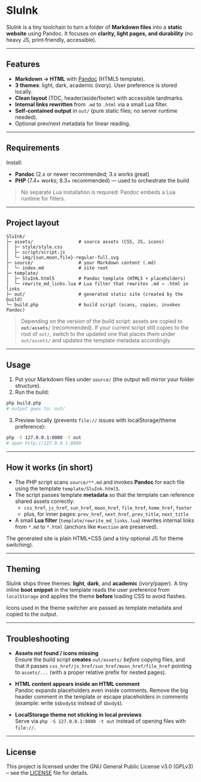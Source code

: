 # SluInk

SluInk is a tiny toolchain to turn a folder of **Markdown files** into a **static website** using Pandoc.
It focuses on **clarity, light pages, and durability** (no heavy JS, print‑friendly, accessible).

---

## Features

- **Markdown → HTML** with [Pandoc](https://pandoc.org/) (HTML5 template).
- **3 themes**: light, dark, academic (ivory). User preference is stored locally.
- **Clean layout** (TOC, header/aside/footer) with accessible landmarks.
- **Internal links rewritten** from `.md` to `.html` via a small Lua filter.
- **Self‑contained output** in `out/` (pure static files; no server runtime needed).
- Optional prev/next metadata for linear reading.

---

## Requirements

Install:

- **Pandoc** (2.x or newer recommended; 3.x works great)  
- **PHP** (7.4+ works; 8.3+ recommended) — used to orchestrate the build

> No separate Lua installation is required: Pandoc embeds a Lua runtime for filters.

---

## Project layout

```
SluInk/
├─ assets/                 # source assets (CSS, JS, icons)
│  ├─ style/style.css
│  ├─ script/script.js
│  └─ img/{sun,moon,file}-regular-full.svg
├─ source/                 # your Markdown content (.md)
│  └─ index.md             # site root
├─ template/
│  ├─ SluInk.html5         # Pandoc template (HTML5 + placeholders)
│  └─ rewrite_md_links.lua # Lua filter that rewrites .md → .html in links
├─ out/                    # generated static site (created by the build)
└─ build.php               # build script (scans, copies, invokes Pandoc)
```

> Depending on the version of the build script: assets are copied to **`out/assets/`** (recommended).
> If your current script still copies to the root of `out/`, switch to the updated one that places
> them under `out/assets/` and updates the template metadata accordingly.

---

## Usage

1. Put your Markdown files under `source/` (the output will mirror your folder structure).
2. Run the build:

```bash
php build.php
# output goes to: out/
```

3. Preview locally (prevents `file://` issues with localStorage/theme preference):

```bash
php -S 127.0.0.1:8080 -t out
# open http://127.0.0.1:8080
```

---

## How it works (in short)

- The PHP script scans `source/**.md` and invokes **Pandoc** for each file using the template `template/SluInk.html5`.
- The script passes template **metadata** so that the template can reference shared assets correctly:
  - `css_href`, `js_href`, `sun_href`, `moon_href`, `file_href`, `home_href`, `footer`
  - plus, for inner pages: `prev_href`, `next_href`, `prev_title`, `next_title`
- A small **Lua filter** (`template/rewrite_md_links.lua`) rewrites internal links from `*.md` to `*.html`
  (anchors like `#section` are preserved).

The generated site is plain HTML+CSS (and a tiny optional JS for theme switching).

---

## Theming

SluInk ships three themes: **light**, **dark**, and **academic** (ivory/paper).
A tiny inline **boot snippet** in the template reads the user preference from `localStorage` and
applies the theme **before** loading CSS to avoid flashes.

Icons used in the theme switcher are passed as template metadata and copied to the output.

---

## Troubleshooting

- **Assets not found / icons missing**  
  Ensure the build script **creates** `out/assets/` _before_ copying files, and that it passes
  `css_href/js_href/sun_href/moon_href/file_href` pointing to `assets/...` (with a proper relative prefix for nested pages).

- **HTML content appears inside an HTML comment**  
  Pandoc expands placeholders even inside comments. Remove the big header comment in the template
  or escape placeholders in comments (example: write `$$body$$` instead of `$body$`).

- **LocalStorage theme not sticking in local previews**  
  Serve via `php -S 127.0.0.1:8080 -t out` instead of opening files with `file://`.

---

## License

This project is licensed under the GNU General Public License v3.0 (GPLv3) – see the [LICENSE](LICENSE) file for details.
